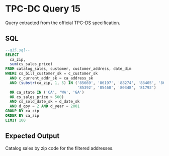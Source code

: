 # TPC-DC Query 15

Query extracted from the official TPC-DS specification.

## SQL
```sql
--q15.sql--
SELECT
  ca_zip,
  sum(cs_sales_price)
FROM catalog_sales, customer, customer_address, date_dim
WHERE cs_bill_customer_sk = c_customer_sk
  AND c_current_addr_sk = ca_address_sk
  AND (substr(ca_zip, 1, 5) IN ('85669', '86197', '88274', '83405', '86475',
                                '85392', '85460', '80348', '81792')
  OR ca_state IN ('CA', 'WA', 'GA')
  OR cs_sales_price > 500)
  AND cs_sold_date_sk = d_date_sk
  AND d_qoy = 2 AND d_year = 2001
GROUP BY ca_zip
ORDER BY ca_zip
LIMIT 100
```

## Expected Output
Catalog sales by zip code for the filtered addresses.
